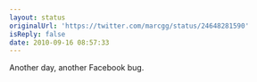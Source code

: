 ```yaml
---
layout: status
originalUrl: 'https://twitter.com/marcgg/status/24648281590'
isReply: false
date: 2010-09-16 08:57:33
---
```


Another day, another Facebook bug.
